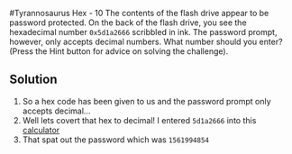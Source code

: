 #Tyrannosaurus Hex - 10
The contents of the flash drive appear to be password protected. On the back of the flash drive, you see the hexadecimal number `0x5d1a2666` scribbled in ink. The password prompt, however, only accepts decimal numbers. What number should you enter? (Press the Hint button for advice on solving the challenge).

## Solution
1. So a hex code has been given to us and the password prompt only accepts decimal...
2. Well lets covert that hex to decimal! I entered `5d1a2666` into this [calculator](http://www.binaryhexconverter.com/hex-to-decimal-converter)
3. That spat out the password which was `1561994854` 
